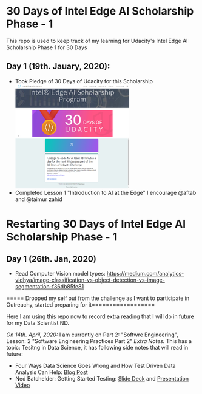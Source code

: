 # 30 Days of Intel Edge AI Scholarship Phase - 1
This repo is used to keep track of my learning for Udacity's  Intel Edge AI Scholarship Phase 1 for 30 Days

## Day 1 (19th. Jauary, 2020):
- Took Pledge of 30 Days of Udacity for this Scholarship </br><img src="https://github.com/Sidrah-Madiha/-30-Days-of-Intel-Edge-AI-Scholarship-Phase-1/blob/master/Images/Pledge1.png" width=300> <img src="https://github.com/Sidrah-Madiha/-30-Days-of-Intel-Edge-AI-Scholarship-Phase-1/blob/master/Images/Pledge2.png" width=300>
- Completed Lesson 1 "Introduction to AI at the Edge" 
I encourage @aftab and @taimur zahid 


# Restarting 30 Days of Intel Edge AI Scholarship Phase - 1 
## Day 1 (26th. Jan, 2020)
- Read Computer Vision model types: https://medium.com/analytics-vidhya/image-classification-vs-object-detection-vs-image-segmentation-f36db85fe81

===== Dropped my self out from the challenge as I want to participate in Outreachy, started preparing for it==================

Here I am using this repo now to record extra reading that I will do in future for my Data Scientist ND.

*On 14th. April, 2020:*
I am currently on Part 2: "Softwre Engineering", Lesson: 2 "Software Engineering Practices Part 2"
_Extra Notes:_
This has a topic: Tesitng in Data Science, it has following side notes that will read in future:
- Four Ways Data Science Goes Wrong and How Test Driven Data Analysis Can Help: [Blog Post ](https://www.predictiveanalyticsworld.com/machinelearningtimes/four-ways-data-science-goes-wrong-and-how-test-driven-data-analysis-can-help/6947/)
- Ned Batchelder: Getting Started Testing: [Slide Deck](https://speakerdeck.com/pycon2014/getting-started-testing-by-ned-batchelder?slide=12) and [Presentation Video](https://www.youtube.com/watch?v=FxSsnHeWQBY)

